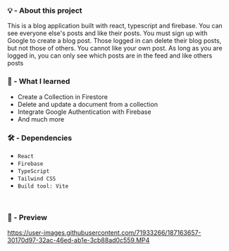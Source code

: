 ### 💡 - About this project
This is a blog application built with react, typescript and firebase. You can see everyone else's posts and like their posts. You must sign up with Google to create a blog post. Those logged in can delete their blog posts, but not those of others. You cannot like your own post. As long as you are logged in, you can only see which posts are in the feed and like others posts


### 🧠 - What I learned 

* Create a Collection in Firestore
* Delete and update a document from a collection 
* Integrate Google Authentication with Firebase
* And much more

### 🛠️ - Dependencies 

* `React`
* `Firebase`
* `TypeScript`
* `Tailwind CSS`
* `Build tool: Vite`

<br/>

### 🎥 - Preview




https://user-images.githubusercontent.com/71933266/187163657-30170d97-32ac-46ed-ab1e-3cb88ad0c559.MP4

